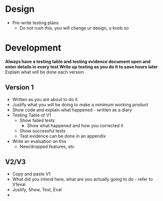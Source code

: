 # Design
- Pre-write testing plans
	- Do not rush this, you will change ur design, u knob so

# Development
__Always have a testing table and testing evidence document open and enter details in every test
Write up testing as you do it to save hours later__
Explain what will be done each version
## Version 1
- Written as you are about to do it
- Justify what you will be doing to make a minimum working product
- Show code and explain what happened - written as a diary
- Testing Table of V1
	- Show failed tests
		- Show what happened and how you corrected it
	- Show successful tests
	- Test evidence can be done in an appendix
- Write an evaluation on this
	- New/dropped features, etc

## V2/V3
- Copy and paste V1
- What did you intend here, what are you actually going to do - refer to V1eval
- Justify, Show, Test, Eval
- 